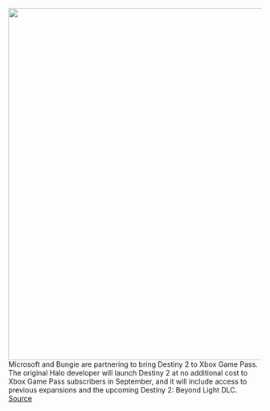 <img src='https://cdn.vox-cdn.com/thumbor/vnbbkcpzSP5GNojEYW6cHi3rwlU=/0x0:1920x1080/1200x800/filters:focal(807x387:1113x693)/cdn.vox-cdn.com/uploads/chorus_image/image/67097920/bungie_net_metadata_beyondlight_1920x1080.0.jpg' width='700px' /><br/>
Microsoft and Bungie are partnering to bring Destiny 2 to Xbox Game Pass. The original Halo developer will launch Destiny 2 at no additional cost to Xbox Game Pass subscribers in September, and it will include access to previous expansions and the upcoming Destiny 2: Beyond Light DLC.
<a href='https://www.theverge.com/2020/7/23/21335483/destiny-2-xbox-game-pass-release-date-microsoft-bungie'> Source <a/>